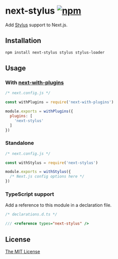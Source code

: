 # next-stylus [![npm][1]][2]

Add [Stylus][3] support to Next.js.

## Installation

```sh
npm install next-stylus stylus stylus-loader
```

## Usage

### With [next-with-plugins][4]

```js
/* next.config.js */

const withPlugins = require('next-with-plugins')

module.exports = withPlugins({
  plugins: [
    'next-stylus'
  ]
})
```

### Standalone

```js
/* next.config.js */

const withStylus = require('next-stylus')

module.exports = withStylus({
  /* Next.js config options here */
})
```

### TypeScript support

Add a reference to this module in a declaration file.

```ts
/* declarations.d.ts */

/// <reference types="next-stylus" />
```

## License

[The MIT License][license]

[1]: https://img.shields.io/npm/v/next-stylus
[2]: https://www.npmjs.com/package/next-stylus
[3]: https://github.com/stylus/stylus
[4]: https://github.com/stldo/next-with-plugins
[license]: ./LICENSE
